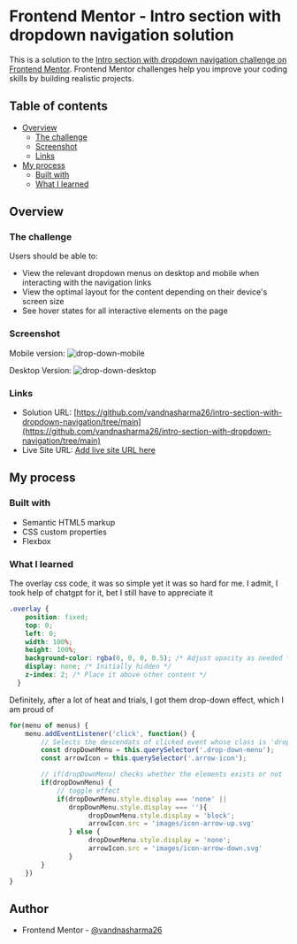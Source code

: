 # Frontend Mentor - Intro section with dropdown navigation solution

This is a solution to the [Intro section with dropdown navigation challenge on Frontend Mentor](https://www.frontendmentor.io/challenges/intro-section-with-dropdown-navigation-ryaPetHE5). Frontend Mentor challenges help you improve your coding skills by building realistic projects. 

## Table of contents

- [Overview](#overview)
  - [The challenge](#the-challenge)
  - [Screenshot](#screenshot)
  - [Links](#links)
- [My process](#my-process)
  - [Built with](#built-with)
  - [What I learned](#what-i-learned)


## Overview

### The challenge

Users should be able to:

- View the relevant dropdown menus on desktop and mobile when interacting with the navigation links
- View the optimal layout for the content depending on their device's screen size
- See hover states for all interactive elements on the page

### Screenshot

Mobile version:
![drop-down-mobile](https://github.com/vandnasharma26/intro-section-with-dropdown-navigation/assets/86317804/b8ca7530-40b7-4c5b-a0cf-b7d22f4e98a6)

Desktop Version:
![drop-down-desktop](https://github.com/vandnasharma26/intro-section-with-dropdown-navigation/assets/86317804/1bb3c26f-7b1c-4a99-85fb-844197981bdf)

### Links

- Solution URL: [https://github.com/vandnasharma26/intro-section-with-dropdown-navigation/tree/main](https://github.com/vandnasharma26/intro-section-with-dropdown-navigation/tree/main)
- Live Site URL: [Add live site URL here](https://your-live-site-url.com)

## My process

### Built with

- Semantic HTML5 markup
- CSS custom properties
- Flexbox

### What I learned

The overlay css code, it was so simple yet it was so hard for me. I admit, I took help of chatgpt for it, bet I still have to appreciate it

```css
.overlay {
    position: fixed;
    top: 0;
    left: 0;
    width: 100%;
    height: 100%;
    background-color: rgba(0, 0, 0, 0.5); /* Adjust opacity as needed */
    display: none; /* Initially hidden */
    z-index: 2; /* Place it above other content */
  }
```

Definitely, after a lot of heat and trials, I got them drop-down effect, which I am proud of
```js
for(menu of menus) {
    menu.addEventListener('click', function() {
        // Selects the descendats of clicked event whose class is 'drop-down-menu', or 'arrow-icon'
        const dropDownMenu = this.querySelector('.drop-down-menu');
        const arrowIcon = this.querySelector('.arrow-icon');

        // if(dropDownMenu) checks whether the elements exists or not
        if(dropDownMenu) {
            // toggle effect
            if(dropDownMenu.style.display === 'none' ||
               dropDownMenu.style.display === ''){
                    dropDownMenu.style.display = 'block';
                    arrowIcon.src = 'images/icon-arrow-up.svg'
               } else {
                    dropDownMenu.style.display = 'none';
                    arrowIcon.src = 'images/icon-arrow-down.svg'
               }
        }
    })
}
```

## Author

- Frontend Mentor - [@vandnasharma26](https://www.frontendmentor.io/profile/vandnasharma26)
